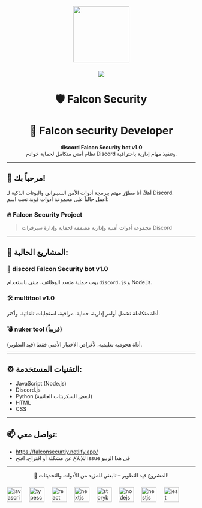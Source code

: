 <div align="center">
  <img height="150" src="https://media.giphy.com/media/M9gbBd9nbDrOTu1Mqx/giphy.gif"  />
</div>

###


###

<div align="center">
  <img src="https://visitor-badge.laobi.icu/badge?page_id=maurodesouza.maurodesouza&"  />
</div>

###

<h1 align="center">🛡️ Falcon Security</h1>
<h1 align="center">👋 Falcon security Developer</h1>
<p align="center">
  <b>discord Falcon Security bot v1.0</b><br>
  نظام أمني متكامل لحماية خوادم Discord وتنفيذ مهام إدارية باحترافية.
</p>

---

## 👋 مرحباً بك!

أهلاً، أنا مطوّر مهتم ببرمجة أدوات الأمن السيبراني والبوتات الذكية لـ Discord.  
أعمل حالياً على مجموعة أدوات قوية تحت اسم:

### 🔥 Falcon Security Project

> مجموعة أدوات أمنية وإدارية مصممة لحماية وإدارة سيرفرات Discord

---

## 🧰 المشاريع الحالية:

### 🤖 discord Falcon Security bot v1.0
بوت حماية متعدد الوظائف، مبني باستخدام `discord.js` و Node.js.

### 🛠️ multitool v1.0
أداة متكاملة تشمل أوامر إدارية، حماية، مراقبة، استجابات تلقائية، وأكثر.

### 💣 nuker tool (قريباً)
أداة هجومية تعليمية، لأغراض الاختبار الأمني فقط (قيد التطوير).

---

## ⚙️ التقنيات المستخدمة:
- JavaScript (Node.js)
- Discord.js
- Python (لبعض السكربتات الجانبية)
- HTML
- CSS

---

## 📫 تواصل معي:
- https://falconsecurtiy.netlify.app/
- للإبلاغ عن مشكلة أو اقتراح، افتح issue في هذا الريبو

---

<p align="center">
  🚧 المشروع قيد التطوير – تابعني للمزيد من الأدوات والتحديثات!
</p>


###

<div align="left">
            <img src="https://cdn.jsdelivr.net/gh/devicons/devicon/icons/javascript/javascript-original.svg" height="40" alt="javascript logo"  />
            <img width="12" />
              <img src="https://cdn.jsdelivr.net/gh/devicons/devicon/icons/typescript/typescript-original.svg" height="40" alt="typescript logo"  />
              <img width="12" />
              <img src="https://cdn.jsdelivr.net/gh/devicons/devicon/icons/react/react-original.svg" height="40" alt="react logo"  />
              <img width="12" />
              <img src="https://cdn.jsdelivr.net/gh/devicons/devicon/icons/nextjs/nextjs-original.svg" height="40" alt="nextjs logo"  />
              <img width="12" />
              <img src="https://cdn.jsdelivr.net/gh/devicons/devicon/icons/storybook/storybook-original.svg" height="40" alt="storybook logo"  />
              <img width="12" />
              <img src="https://cdn.jsdelivr.net/gh/devicons/devicon/icons/nodejs/nodejs-original.svg" height="40" alt="nodejs logo"  />
              <img width="12" />
              <img src="https://cdn.jsdelivr.net/gh/devicons/devicon/icons/nestjs/nestjs-original.svg" height="40" alt="nestjs logo"  />
              <img width="12" />
              <img src="https://cdn.jsdelivr.net/gh/devicons/devicon/icons/jest/jest-plain.svg" height="40" alt="jest logo"  />
            </div>


###

